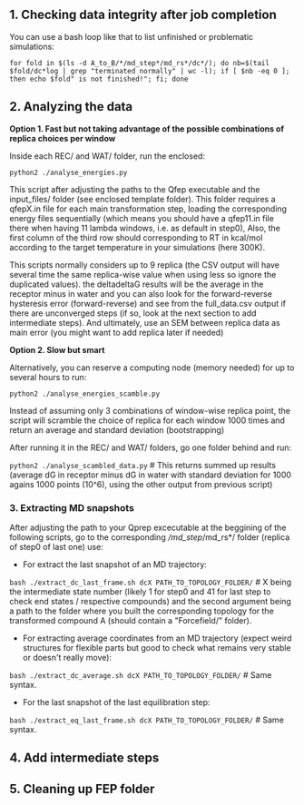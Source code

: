 ## **1. Checking data integrity after job completion**

You can use a bash loop like that to list unfinished or problematic simulations:

```for fold in $(ls -d A_to_B/*/md_step*/md_rs*/dc*/); do nb=$(tail $fold/dc*log | grep "terminated normally" | wc -l); if [ $nb -eq 0 ]; then echo $fold" is not finished!"; fi; done```


## **2. Analyzing the data**

**Option 1. Fast but not taking advantage of the possible combinations of replica choices per window**

Inside each REC/ and WAT/ folder, run the enclosed:

```python2 ./analyse_energies.py```

This script after adjusting the paths to the Qfep executable and the input_files/ folder (see enclosed template folder). This folder requires a qfepX.in file for each main transformation step, loading the corresponding energy files sequentially (which means you should have a qfep11.in file there when having 11 lambda windows, i.e. as default in step0), Also, the first column of the third row should corresponding to RT in kcal/mol according to the target temperature in your simulations (here 300K). 

This scripts normally considers up to 9 replica (the CSV output will have several time the same replica-wise value when using less so ignore the duplicated values). the deltadeltaG results will be the average in the receptor minus in water and you can also look for the forward-reverse hysteresis error (forward-reverse) and see from the full_data.csv output if there are unconverged steps (if so, look at the next section to add intermediate steps). And ultimately, use an SEM between replica data as main error (you might want to add replica later if needed)

**Option 2. Slow but smart**

Alternatively, you can reserve a computing node (memory needed) for up to several hours to run:

```python2 ./analyse_energies_scamble.py```

Instead of assuming only 3 combinations of window-wise replica point, the script will scramble the choice of replica for each window 1000 times and return an average and standard deviation (bootstrapping)

After running it in the REC/ and WAT/ folders, go one folder behind and run: 

```python2 ./analyse_scambled_data.py``` # This returns summed up results (average dG in receptor minus dG in water with standard deviation for 1000 agains 1000 points (10^6), using the other output from previous script)

### **3. Extracting MD snapshots**

After adjusting the path to your Qprep excecutable at the beggining of the following scripts, go to the corresponding */md_step*/md_rs*/ folder (replica of step0 of last one) use:

- For extract the last snapshot of an MD trajectory:

```bash ./extract_dc_last_frame.sh dcX PATH_TO_TOPOLOGY_FOLDER/``` # X being the intermediate state number (likely 1 for step0 and 41 for last step to check end states / respective compounds) and the second argument being a path to the folder where you built the corresponding topology for the transformed compound A (should contain a "Forcefield/" folder).

- For extracting average coordinates from an MD trajectory (expect weird structures for flexible parts but good to check what remains very stable or doesn't really move):

```bash ./extract_dc_average.sh dcX PATH_TO_TOPOLOGY_FOLDER/``` # Same syntax.

 - For the last snapshot of the last equilibration step:

```bash ./extract_eq_last_frame.sh dcX PATH_TO_TOPOLOGY_FOLDER/``` # Same syntax.

## **4. Add intermediate steps**

## **5. Cleaning up FEP folder**

